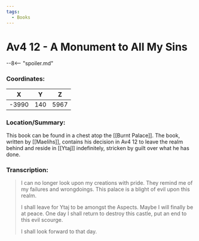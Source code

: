 ```yaml
---
tags:
  - Books
---
```

# Av4 12 - A Monument to All My Sins

--8<-- "spoiler.md"

### Coordinates:
| **X** | **Y**| **Z** |
|:-----:|:----:|:-----:|
|-3990  |140   |5967  |

### Location/Summary:
This book can be found in a chest atop the [[Burnt Palace]]. The book, written by [[Maelihs]], contains his decision in Av4 12 to leave the realm behind and reside in [[Ytaj]] indefinitely, stricken by guilt over what he has done.

### Transcription:
> I can no longer look upon my creations with pride. They remind me of my failures and wrongdoings. This palace is a blight of evil upon this realm.
>
> I shall leave for Ytaj to be amongst the Aspects. Maybe I will finally be at peace.
> One day I shall return to destroy this castle, put an end to this evil scourge.
>
> I shall look forward to that day.


